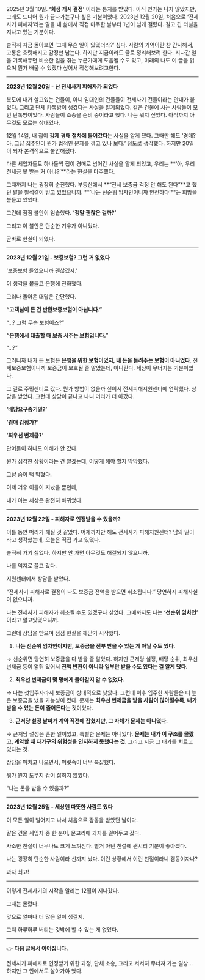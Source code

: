 2025년 3월 10일. **‘회생 개시 결정’** 이라는 통지를 받았다. 아직 인가는 나지 않았지만, 그래도 드디어 뭔가 끝나가는구나 싶은 기분이었다. 2023년 12월 20일, 처음으로 ‘전세사기 피해자’라는 말을 내 삶에서 직접 마주한 날부터 1년이 넘게 걸렸다. 길고 긴 터널을 지나고 있는 기분이다.

솔직히 지금 돌아보면 ‘그때 무슨 일이 있었더라?’ 싶다. 사람의 기억이란 참 간사해서, 고통은 흐릿해지고 감정만 남는다. 하지만 지금이라도 글로 정리해보려 한다. 지나간 일을 기록해두면 비슷한 일을 겪는 누군가에게 도움될 수도 있고, 미래의 나도 이 글을 읽으며 뭔가 배울 수 있겠다 싶어서 작성해보려고한다.

---

**2023년 12월 20일 - 난 전세사기 피해자가 되었다**
 
복도에 내가 살고있는 건물이, 아니 임대인의 건물들이 전세사기 건물이라는 안내가 붙었다. 그리고 단체 카톡방이 생겼다는 사실을 알게되었다. 같은 건물에 사는 사람들이 모인 단톡방이었다. 사람들이 소송을 준비 중이라고 했다. 나는 뭐지 싶었다. 아직까지 아무것도 모르는 상태였다.

12월 14일, 내 집이 **강제 경매 절차에 들어갔다**는 사실을 알게 됐다. 그때만 해도 ‘경매? 아, 그냥 집주인이 뭔가 법적인 문제를 겪고 있나 보다.’ 정도로 생각했다. 하지만 20일이 되자 본격적으로 불안해졌다. 

다른 세입자들도 하나둘씩 집이 경매로 넘어간 사실을 알게 되었고, 우리는 **‘아, 우리 전세금 못 받는 거 아냐?’**라는 현실을 마주했다.

  

그때까지 나는 굉장히 순진했다. 부동산에서 **“전세 보증금 걱정 안 해도 된다”**고 했던 말을 철석같이 믿고 있었으니까. **‘나는 선순위 임차인이니까 안전하다’**는 희망을 붙들고 있었다.

  

그런데 점점 불안이 엄습했다. **‘정말 괜찮은 걸까?’**

  

그리고 이 불안은 단순한 기우가 아니었다.

곧바로 현실이 되었다.

---

**2023년 12월 21일 - 보증보험? 그런 거 없었다**

  

‘보증보험 들었으니까 괜찮겠지.’

이 생각을 붙들고 은행에 전화했다.

  

그러나 돌아온 대답은 간단했다.

  

**“고객님이 든 건 반환보증보험이 아닙니다.”**

  

“…? 그럼 무슨 보험이죠?”

  

**“은행에서 대출할 때 보증 서주는 보험입니다.”**

  

“…?”

  

그러니까 내가 든 보험은 **은행을 위한 보험이었지, 내 돈을 돌려주는 보험이 아니었다**. 전세보증보험이니까 보증금이 보호될 줄 알았는데, 아니란다. 세상이 무너지는 기분이었다.

  

그 길로 주민센터로 갔다. 뭔가 방법이 없을까 싶어서 전세피해지원센터에 연락했다. 상담을 받았다. 그런데 상담이 끝나고 나니 머리가 더 아팠다.

  

**‘배당요구종기일?’**

**‘경매 감정가?’**

**‘최우선 변제금?’**

  

단어들이 하나도 이해가 안 갔다.

뭔가 심각한 상황이라는 건 알겠는데, 어떻게 해야 할지 막막했다.

그냥 숨이 턱 막혔다.

  

이제 겨우 이틀이 지났을 뿐인데,

내가 아는 세상은 완전히 바뀌었다.

---

**2023년 12월 22일 - 피해자로 인정받을 수 있을까?**

  

이틀 동안 머리가 깨질 것 같았다. 어제까지만 해도 전세사기 피해지원센터? 남의 일이라고 생각했는데, 오늘은 직접 가고 있었다.

  

솔직히 가기 싫었다. 하지만 안 가면 아무것도 해결되지 않으니까.

나를 억지로 끌고 갔다.

  

지원센터에서 상담을 받았다. 
  

“전세사기 피해자로 결정이 나도 보증금 전액을 받으면 취소됩니다.”
당연하지 피해사실이 없으니까. 

나는 전세사기 피해자가 취소될 수도 있겠구나 싶었다.
그때까지도 나는 **‘선순위 임차인’** 이라고 알고있었으니까.

그런데 상담을 받으며 점점 현실을 깨닫기 시작했다.

1. **나는 선순위 임차인이지만, 보증금을 전부 받을 수 있는 게 아닐 수도 있다.**

→ 선순위면 당연히 보증금을 다 받을 줄 알았다. 하지만 근저당 설정, 배당 순위, 최우선 변제금 등이 얽혀 있어서 **전액 반환이 아니라 일부만 받을 수도 있다는 걸 알게 됐다**.

2. **최우선 변제금이 몇 명에게 돌아갈지 알 수 없었다.**

→ 나는 첫입주자라서 보증금이 상대적으로 낮았다. 그런데 이후 입주한 사람들은 더 높은 보증금을 냈을 가능성이 컸다. 문제는 **최우선 변제금을 받을 사람이 많아질수록, 내가 받을 수 있는 돈이 줄어든다는 것**이었다.

3. **근저당 설정 날짜가 계약 직전에 잡혔지만, 그 자체가 문제는 아니었다.**

→ 근저당 설정은 흔한 일이었고, 특별한 문제는 아니었다. **문제는 내가 이 구조를 몰랐고, 계약할 때 다가구의 위험성을 인지하지 못했다는 것**. 그리고 지금 그 대가를 치르고 있다는 것.

  

상담을 마치고 나오면서, 머릿속이 너무 복잡했다.

뭐가 뭔지 도무지 감이 잡히지 않았다.

  

“나는 돈을 받을 수 있을까?”

---

**2023년 12월 25일 - 세상엔 따뜻한 사람도 있다**

  

이 모든 일이 벌어지고 나서 처음으로 감동을 받았던 날이다.

  

같은 건물 세입자 중 한 분이, 문고리에 과자를 걸어두고 갔다.

  
사소한 친절이 너무나도 크게 느껴진다.
별거 아닌 친절에 괜시리 기분이 좋아졌다. 

나는 굉장히 단순한 사람이라 신까지 났다. 
이런 상황에서 이런 친절이라니 갬동이자나? 

과자 최고!

---

이렇게 전세사기의 시작을 알리는 12월이 지나갔다.

  

그때는 몰랐다.

앞으로 얼마나 더 많은 일이 생길지.

  

그저 하루하루 버티는 것밖에 할 수 있는 게 없었다.

---

👉 **다음 글에서 이어집니다.**

전세사기 피해자로 인정받기 위한 과정, 단체 소송, 그리고 서서히 무너져 가는 일상… 하지만 그 안에서도 살아가야 했다.